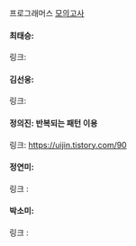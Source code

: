 프로그래머스 [모의고사](https://school.programmers.co.kr/learn/courses/30/lessons/42840)<br>

#### 최태승: 
링크:

#### 김선웅:
링크: 

#### 정의진: 반복되는 패턴 이용
링크: https://uijin.tistory.com/90

#### 정연미: 
링크 : 

#### 박소미:
링크 : 
